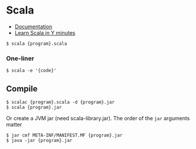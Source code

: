 # Scala

- [Documentation](https://docs.scala-lang.org/)
- [Learn Scala in Y minutes](https://learnxinyminutes.com/docs/scala/)

```
$ scala {program}.scala
```

### One-liner
```
$ scala -e '{code}'
```

## Compile

```
$ scalac {program}.scala -d {program}.jar
$ scala {program}.jar
```

Or create a JVM jar (need scala-library.jar). The order of the `jar` arguments matter
```
$ jar cmf META-INF/MANIFEST.MF {program}.jar
$ java -jar {program}.jar
```
